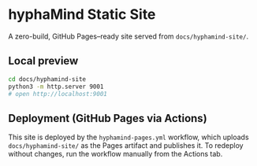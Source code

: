 # hyphaMind Static Site

A zero-build, GitHub Pages–ready site served from `docs/hyphamind-site/`.

## Local preview

```bash
cd docs/hyphamind-site
python3 -m http.server 9001
# open http://localhost:9001
```

## Deployment (GitHub Pages via Actions)

This site is deployed by the `hyphamind-pages.yml` workflow, which uploads `docs/hyphamind-site/` as the Pages artifact and publishes it.
To redeploy without changes, run the workflow manually from the Actions tab.
